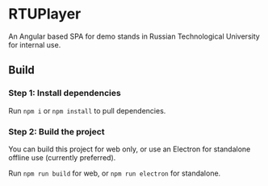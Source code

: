 # RTUPlayer

An Angular based SPA for demo stands in Russian Technological University for internal use.


## Build

### Step 1: Install dependencies

Run `npm i` or `npm install` to pull dependencies.

### Step 2: Build the project

You can build this project for web only, or use an Electron for standalone offline use (currently preferred). 

Run `npm run build` for web, or `npm run electron` for standalone.
